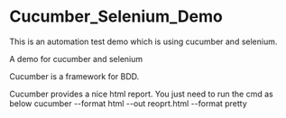 # Cucumber_Selenium_Demo
This is an automation test demo which is using cucumber and selenium.

A demo for cucumber and selenium

Cucumber is a framework for BDD.

Cucumber provides a nice html report. You just need to run the cmd as below
cucumber --format html --out reoprt.html --format pretty
